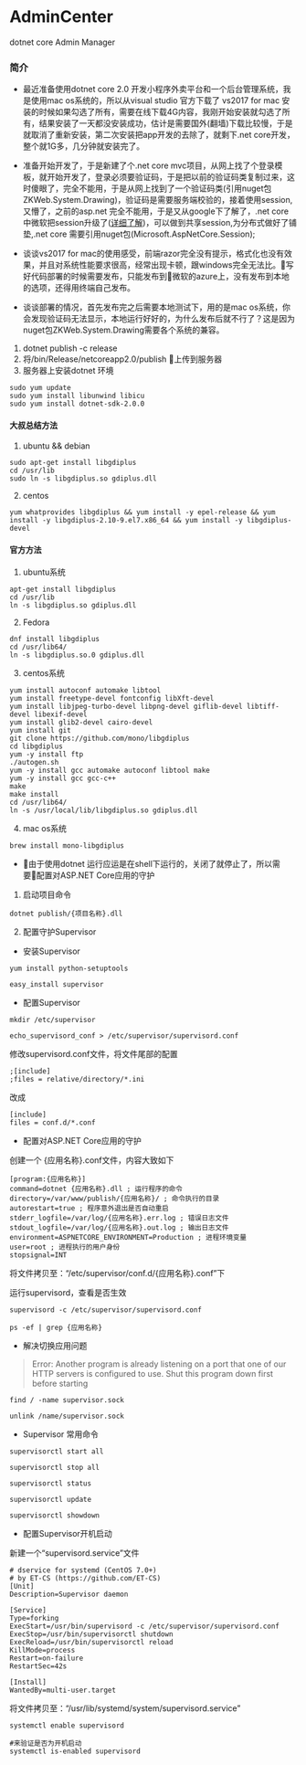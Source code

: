# AdminCenter

dotnet core Admin Manager

### 简介
- 最近准备使用dotnet core 2.0 开发小程序外卖平台和一个后台管理系统，我是使用mac os系统的，所以从visual studio 官方下载了 vs2017 for mac 安装的时候如果勾选了所有，需要在线下载4G内容，我刚开始安装就勾选了所有，结果安装了一天都没安装成功，估计是需要国外(翻墙)下载比较慢，于是就取消了重新安装，第二次安装把app开发的去除了，就剩下.net core开发，整个就1G多，几分钟就安装完了。

- 准备开始开发了，于是新建了个.net core mvc项目，从网上找了个登录模板，就开始开发了，登录必须要验证码，于是把以前的验证码类复制过来，这时傻眼了，完全不能用，于是从网上找到了一个验证码类(引用nuget包ZKWeb.System.Drawing)，验证码是需要服务端校验的，接着使用session,又懵了，之前的asp.net 完全不能用，于是又从google下了解了，.net core 中微软把session升级了([详细了解](http://blog.csdn.net/slowlifes/article/details/71077730))，可以做到共享session,为分布式做好了铺垫,.net core 需要引用nuget包(Microsoft.AspNetCore.Session);

- 谈谈vs2017 for mac的使用感受，前端razor完全没有提示，格式化也没有效果，并且对系统性能要求很高，经常出现卡顿，跟windows完全无法比。写好代码部署的时候需要发布，只能发布到微软的azure上，没有发布到本地的选项，还得用终端自己发布。

- 谈谈部署的情况，首先发布完之后需要本地测试下，用的是mac os系统，你会发现验证码无法显示，本地运行好好的，为什么发布后就不行了？这是因为nuget包ZKWeb.System.Drawing需要各个系统的兼容。

1. dotnet publish -c release
2. 将/bin/Release/netcoreapp2.0/publish 上传到服务器
3. 服务器上安装dotnet 环境

```
sudo yum update
sudo yum install libunwind libicu
sudo yum install dotnet-sdk-2.0.0
```

#### 大叔总结方法

1. ubuntu && debian

```
sudo apt-get install libgdiplus
cd /usr/lib
sudo ln -s libgdiplus.so gdiplus.dll
```

2. centos

```
yum whatprovides libgdiplus && yum install -y epel-release && yum install -y libgdiplus-2.10-9.el7.x86_64 && yum install -y libgdiplus-devel
```

#### 官方方法

1. ubuntu系统

```
apt-get install libgdiplus
cd /usr/lib
ln -s libgdiplus.so gdiplus.dll
```

2. Fedora

```
dnf install libgdiplus
cd /usr/lib64/
ln -s libgdiplus.so.0 gdiplus.dll
```

3. centos系统

```
yum install autoconf automake libtool
yum install freetype-devel fontconfig libXft-devel
yum install libjpeg-turbo-devel libpng-devel giflib-devel libtiff-devel libexif-devel
yum install glib2-devel cairo-devel
yum install git
git clone https://github.com/mono/libgdiplus
cd libgdiplus
yum -y install ftp
./autogen.sh
yum -y install gcc automake autoconf libtool make
yum -y install gcc gcc-c++
make
make install
cd /usr/lib64/
ln -s /usr/local/lib/libgdiplus.so gdiplus.dll
```

4. mac os系统

```
brew install mono-libgdiplus
```

- 由于使用dotnet 运行应运是在shell下运行的，关闭了就停止了，所以需要配置对ASP.NET Core应用的守护

1. 启动项目命令

```
dotnet publish/{项目名称}.dll
```

2. 配置守护Supervisor

- 安装Supervisor

```
yum install python-setuptools

easy_install supervisor
```

- 配置Supervisor

```
mkdir /etc/supervisor

echo_supervisord_conf > /etc/supervisor/supervisord.conf
```

修改supervisord.conf文件，将文件尾部的配置

```
;[include]
;files = relative/directory/*.ini
```

改成

```
[include]
files = conf.d/*.conf
```

- 配置对ASP.NET Core应用的守护

创建一个 {应用名称}.conf文件，内容大致如下

```
[program:{应用名称}]
command=dotnet {应用名称}.dll ; 运行程序的命令
directory=/var/www/publish/{应用名称}/ ; 命令执行的目录
autorestart=true ; 程序意外退出是否自动重启
stderr_logfile=/var/log/{应用名称}.err.log ; 错误日志文件
stdout_logfile=/var/log/{应用名称}.out.log ; 输出日志文件
environment=ASPNETCORE_ENVIRONMENT=Production ; 进程环境变量
user=root ; 进程执行的用户身份
stopsignal=INT
```

将文件拷贝至：“/etc/supervisor/conf.d/{应用名称}.conf”下

运行supervisord，查看是否生效

```
supervisord -c /etc/supervisor/supervisord.conf

ps -ef | grep {应用名称}
```

- 解决切换应用问题

> Error: Another program is already listening on a port that one of our HTTP servers is configured to use. Shut this program down first before starting

```
find / -name supervisor.sock

unlink /name/supervisor.sock
```

- Supervisor 常用命令

```
supervisorctl start all

supervisorctl stop all

supervisorctl status

supervisorctl update

supervisorctl showdown
```

- 配置Supervisor开机启动

新建一个“supervisord.service”文件

```
# dservice for systemd (CentOS 7.0+)
# by ET-CS (https://github.com/ET-CS)
[Unit]
Description=Supervisor daemon

[Service]
Type=forking
ExecStart=/usr/bin/supervisord -c /etc/supervisor/supervisord.conf
ExecStop=/usr/bin/supervisorctl shutdown
ExecReload=/usr/bin/supervisorctl reload
KillMode=process
Restart=on-failure
RestartSec=42s

[Install]
WantedBy=multi-user.target
```

将文件拷贝至：“/usr/lib/systemd/system/supervisord.service”

```
systemctl enable supervisord

#来验证是否为开机启动
systemctl is-enabled supervisord
```